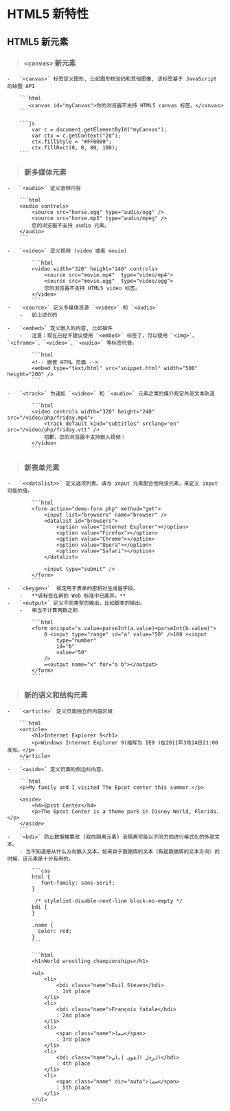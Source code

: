 # HTML5 新特性

## HTML5 新元素

> ### `<canvas>` 新元素

    -   `<canvas>` 标签定义图形, 比如图形校验码和其他图像, 该标签基于 JavaScript 的绘图 API

        ```html
           <canvas id="myCanvas">你的浏览器不支持 HTML5 canvas 标签。</canvas>
        ```

        ```js
            var c = document.getElementById("myCanvas");
            var ctx = c.getContext("2d");
            ctx.fillStyle = "#FF0000";
            ctx.fillRect(0, 0, 80, 100);
        ```

> ### 新多媒体元素

    -   `<audio>` 定义音频内容

        ```html
        <audio controls>
            <source src="horse.ogg" type="audio/ogg" />
            <source src="horse.mp3" type="audio/mpeg" />
            您的浏览器不支持 audio 元素。
        </audio>
        ```

    -   `<video>` 定义视频 (video 或者 movie)

            ```html
            <video width="320" height="240" controls>
                <source src="movie.mp4"  type="video/mp4">
                <source src="movie.ogg"  type="video/ogg">
                您的浏览器不支持 HTML5 video 标签。
            </video>
            ```
    -   `<source>` 定义多媒体资源 `<video>` 和 `<audio>`
        -   如上述代码

    -   `<embed>` 定义嵌入的内容, 比如插件
        -   注意：现在已经不建议使用 `<embed>` 标签了，可以使用 `<img>`、`<iframe>`、`<video>`、`<audio>` 等标签代替。

            ```html
            <!-- 嵌套 HTML 页面 -->
            <embed type="text/html" src="snippet.html" width="500" height="200" />
            ```

    -   `<track>` 为诸如 `<video>` 和 `<audio>` 元素之类的媒介规定外部文本轨道

            ```html
            <video controls width="320" height="240" src="/video/php/friday.mp4">
                <track default kind="subtitles" srclang="en" src="/video/php/friday.vtt" />
                抱歉，您的浏览器不支持嵌入视频！
            </video>
            ```

> ### 新表单元素

    -   `<<datalist>>` 定义选项列表。请与 input 元素配合使用该元素，来定义 input 可能的值。

            ```html
            <form action="demo-form.php" method="get">
                <input list="browsers" name="browser" />
                <datalist id="browsers">
                    <option value="Internet Explorer"></option>
                    <option value="Firefox"></option>
                    <option value="Chrome"></option>
                    <option value="Opera"></option>
                    <option value="Safari"></option>
                </datalist>

                <input type="submit" />
            </form>
            ```
    -   `<keygen>` 	规定用于表单的密钥对生成器字段。
        -   **该标签在新的 Web 标准中已废弃。**
    -   `<output>` 定义不同类型的输出，比如脚本的输出。
        -   相当于计算两数之和

            ```html
            <form oninput="x.value=parseInt(a.value)+parseInt(b.value)">
                0 <input type="range" id="a" value="50" />100 +<input
                    type="number"
                    id="b"
                    value="50"
                />
                =<output name="x" for="a b"></output>
            </form>
            ```

> ### 新的语义和结构元素

    -   `<article>` 定义页面独立的内容区域

        ```html
        <article>
            <h1>Internet Explorer 9</h1>
            <p>Windows Internet Explorer 9(缩写为 IE9 )在2011年3月14日21:00 发布。</p>
        </article>
        ```
    -   `<aside>` 定义页面的侧边栏内容。

        ```html
        <p>My family and I visited The Epcot center this summer.</p>

        <aside>
            <h4>Epcot Center</h4>
            <p>The Epcot Center is a theme park in Disney World, Florida.</p>
        </aside>
        ```
    -   `<bdi>` 防止数据被篡改 (双向隔离元素) 会隔离可能以不同方向进行格式化的外部文本。
        - 当不知道是从什么方向嵌入文本，如来自于数据库的文本（有起数据库的文本方向）的时候，该元素是十分有用的。

            ```css
            html {
               font-family: sans-serif;
            }

             /* stylelint-disable-next-line block-no-empty */
            bdi {
            }

            .name {
              color: red;
            }
            ```

            ```html
            <h1>World wrestling championships</h1>

            <ul>
                <li>
                    <bdi class="name">Evil Steven</bdi>
                    : 1st place
                </li>
                <li>
                    <bdi class="name">François fatale</bdi>
                    : 2nd place
                </li>
                <li>
                    <span class="name">سما</span>
                    : 3rd place
                </li>
                <li>
                    <bdi class="name">الرجل القوي إيان</bdi>
                    : 4th place
                </li>
                <li>
                    <span class="name" dir="auto">سما</span>
                    : 5th place
                </li>
            </ul>
            ```
